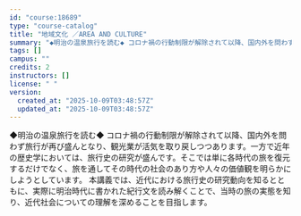 ```yaml
---
id: "course:18689"
type: "course-catalog"
title: "地域文化 ／AREA AND CULTURE"
summary: "◆明治の温泉旅行を読む◆ コロナ禍の行動制限が解除されて以降、国内外を問わず旅行が再び盛んとなり、観光業が活気を取り戻しつつあります。一方で近年の歴史学においては、旅行史の研究が盛んです。そこでは単に各時代の旅を復元するだけでなく、旅を通し…"
tags: []
campus: ""
credits: 2
instructors: []
license: " "
version:
  created_at: "2025-10-09T03:48:57Z"
  updated_at: "2025-10-09T03:48:57Z"
---
```


◆明治の温泉旅行を読む◆ コロナ禍の行動制限が解除されて以降、国内外を問わず旅行が再び盛んとなり、観光業が活気を取り戻しつつあります。一方で近年の歴史学においては、旅行史の研究が盛んです。そこでは単に各時代の旅を復元するだけでなく、旅を通してその時代の社会のあり方や人々の価値観を明らかにしようとしています。 本講義では、近代における旅行史の研究動向を知るとともに、実際に明治時代に書かれた紀行文を読み解くことで、当時の旅の実態を知り、近代社会についての理解を深めることを目指します。
